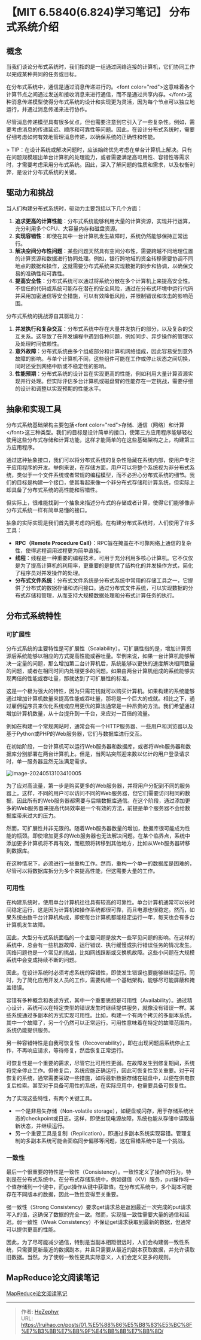 # 【MIT 6.5840(6.824)学习笔记】 分布式系统介绍

## 概念

当我们谈论分布式系统时，我们指的是一组通过网络连接的计算机，它们协同工作以完成某种共同的任务或目标。

在分布式系统中，通信是通过消息传递进行的。&lt;font color=&#34;red&#34;&gt;这意味着各个计算节点之间通过发送和接收消息来进行通信，而不是通过共享内存。&lt;/font&gt;这种消息传递模型使得分布式系统的设计和实现更为灵活，因为每个节点可以独立地运行，并通过消息传递来进行协作。

尽管消息传递模型具有很多优点，但也需要注意到它引入了一些复杂性。例如，需要考虑消息的传递延迟、顺序和可靠性等问题。因此，在设计分布式系统时，需要仔细考虑如何有效地管理消息传递，以确保系统的正确性和性能。

&gt; TIP：在设计系统或解决问题时，应该始终优先考虑在单台计算机上解决。只有在问题规模超出单台计算机的处理能力，或者需要满足高可用性、容错性等需求时，才需要考虑采用分布式系统。因此，深入了解问题的性质和需求，以及权衡利弊，是设计分布式系统的关键。

## 驱动力和挑战

当人们构建分布式系统时，驱动力主要包括以下几个方面：

1. **追求更高的计算性能**：分布式系统能够利用大量的计算资源，实现并行运算，充分利用多个CPU、大容量内存和磁盘资源。
2. **实现容错性**：即使在其中一台计算机发生故障时，系统仍然能够保持正常运行。
3. **解决空间分布性问题**：某些问题天然具有空间分布性，需要跨越不同地理位置的计算资源和数据进行协同处理。例如，银行跨地域的资金转移需要协调不同地点的数据和操作，这就需要分布式系统来实现数据的同步和协调，以确保交易的准确性和可靠性。
4. **提高安全性**：分布式系统可以通过将系统分散在多个计算机上来提高安全性。不信任的代码或系统可能存在潜在的安全风险，通过在分布式环境中运行代码并采用加密通信等安全措施，可以有效降低风险，并限制错误和攻击的影响范围。

分布式系统的挑战源自其驱动力：

1. **并发执行和复杂交互**：分布式系统中存在大量并发执行的部分，以及复杂的交互关系。这导致了在并发编程中遇到各种问题，例如同步、异步操作的管理以及处理时间依赖性。
2. **意外故障**：分布式系统由多个组成部分和计算机网络组成，因此容易受到意外故障的影响。与单个计算机不同，这些组件可能在工作或停止状态之间切换，同时还受到网络中断或不稳定性的影响。
3. **性能预期**：分布式系统的设计旨在实现更高的性能，例如利用大量计算资源实现并行处理。但实际评估多台计算机或磁盘臂的性能存在一定挑战，需要仔细的设计和调整以实现预期的性能水平。

## 抽象和实现工具

分布式系统基础架构主要包括&lt;font color=&#34;red&#34;&gt;存储、通信（网络）和计算&lt;/font&gt;这三种类型。我们的目标是设计简单的接口，使第三方应用程序能够轻松使用这些分布式存储和计算功能，这样才能简单的在这些基础架构之上，构建第三方应用程序。

通过这种抽象接口，我们可以将分布式系统的复杂性隐藏在系统内部，使用户专注于应用程序的开发。举例来说，在存储方面，用户可以将整个系统视为非分布式系统，类似于一个文件系统或者常规的编程模型，而不必担心分布式系统的细节。我们的目标是构建一个接口，使其看起来像一个非分布式存储和计算系统，但实际上却具备了分布式系统的高性能和容错性。

但实际上，很难能找到一个抽象来描述分布式的存储或者计算，使得它们能够像非分布式系统一样有简单易懂的接口。

抽象的实际实现是我们首先要考虑的问题。在构建分布式系统时，人们使用了许多工具：

- **RPC（Remote Procedure Call）**：RPC旨在掩盖在不可靠网络上通信的复杂性，使得远程调用过程更为简单直接。
- **线程**：线程是一种重要的编程技术，可用于充分利用多核心计算机。它不仅仅是为了提高计算机的利用率，更重要的是提供了结构化的并发操作方式，简化了程序员对并发操作的处理。
- **分布式文件系统**：分布式文件系统是分布式系统中常用的存储工具之一，它提供了分布式的数据存储和访问接口。通过分布式文件系统，可以实现数据的分布式存储和管理，从而支持大规模数据处理和分布式计算任务的执行。

## 分布式系统特性

### 可扩展性 

分布式系统的主要特性是可扩展性（Scalability）。可扩展性指的是，增加计算资源后系统能够以相应的方式提高性能或吞吐量。举例来说，如果一台计算机能够解决一定量的问题，那么增加第二台计算机后，系统能够以更快的速度解决相同数量的问题，或者在相同时间内处理更多的问题。如果由两台计算机组成的系统能够实现两倍的性能或吞吐量，那就达到了可扩展性的标准。

这是一个极为强大的特性，因为只需花钱就可以购买计算机。如果构建的系统能够通过增加计算机数量来提高性能或吞吐量，那将是一个巨大的成就。相比之下，通过雇佣程序员来优化系统或应用更优的算法通常是一种昂贵的方法。我们希望通过增加计算机数量，从十台提升到一千台，来应对一百倍的流量。

例如在构建一个常规网站时，通常会有一个HTTP服务器、一些用户和浏览器以及基于Python或PHP的Web服务器，它们与数据库进行交互。

在初始阶段，一台计算机可以运行Web服务器和数据库，或者将Web服务器和数据库分别部署在两台计算机上。但是，当网站突然迎来数以亿计的用户登录请求时，单一服务器显然无法满足需求。

![image-20240513103410005](https://raw.githubusercontent.com/unique-pure/NewPicGoLibrary/main/img/Web)

为了应对高流量，第一步是购买更多的Web服务器，并将用户分配到不同的服务器上。这样，不同的用户可以访问不同的Web服务器，但它们需要访问相同的数据，因此所有的Web服务器都需要与后端数据库通信。在这个阶段，通过添加更多的Web服务器来提高代码效率是一个有效的方法，前提是单个服务器不会给数据库带来过大的压力。

然而，可扩展性并非无限的。随着Web服务器数量的增加，数据库很可能成为性能的瓶颈。即使增加更多的Web服务器也无法解决问题。在某个临界点，系统中添加更多计算机将不再有效，而瓶颈将转移到其他地方，比如从Web服务器转移到数据库。

在这种情况下，必须进行一些重构工作。然而，重构一个单一的数据库是困难的，尽管可以将数据库拆分为多个来提高性能，但这需要大量的工作。

### 可用性

在构建系统时，使用单台计算机往往具有较高的可靠性。单台计算机通常可以长时间稳定运行，这是因为计算机和操作系统都很可靠，而且电源也很稳定。然而，如果系统由数千台计算机构成，即使每台计算机都能稳定运行一年，每天也会有多台计算机发生故障。

因此，大型分布式系统面临的一个主要问题是放大一些罕见问题的影响。在这样的系统中，总会有一些机器故障、运行错误、执行缓慢或执行错误任务的情况发生。网络问题也是一个常见的挑战，比如网线踩断或交换机故障。这些小问题在大规模系统中会变成持续不断的问题。

因此，在设计系统时必须考虑系统的容错性，即使发生错误也要能够继续运行。同时，为了简化应用开发人员的工作，需要构建一个基础架构，能够尽可能屏蔽和掩盖错误。

容错有多种概念和表述方式，其中一个重要思想是可用性（Availability）。通过精心设计，系统可以在特定类型的错误发生时继续提供服务，就像没有错误一样。某些系统通过多副本的方式实现可用性。比如，构建一个有两个拷贝的多副本系统，其中一个故障了，另一个仍然可以正常运行。可用性意味着在特定的故障范围内，系统仍能提供服务。

另一种容错特性是自我可恢复性（Recoverability），即在出现问题后系统停止工作，不再响应请求，等待修复，然后恢复正常运行。

可恢复性是一个重要的需求，尽管它比可用性更弱。在故障发生到修复期间，系统将完全停止工作。但修复后，系统应能正确运行，因此可恢复性至关重要。对于可恢复的系统，通常需要采取一些措施，如将最新数据存储在磁盘中，以便在供电恢复后检索。甚至对于具备可用性的系统，在实际应用中，也需要具备可恢复性。

为了实现这些特性，有两个关键工具。

* 一个是非易失存储（Non-volatile storage），如硬盘或闪存，用于存储系统状态的checkpoint或日志。这样，即使出现电源故障，系统也能从存储中读取最新状态，并继续运行。
* 另一个重要工具是复制（Replication），即通过多副本系统实现容错。管理复制的多副本系统可能会面临同步偏移等问题，这在容错系统中是一个挑战。

### 一致性

最后一个很重要的特性是一致性（Consistency）。一致性定义了操作的行为，特别是在分布式系统中。在分布式存储系统中，例如键值（KV）服务，put操作将一个值存储到一个键中，而get操作从键中获取值。在分布式系统中，多个副本可能存在不同版本的数据，因此一致性变得至关重要。

强一致性（Strong Consistency）要求get请求总是返回最近一次完成的put请求写入的值，这确保了数据的完全一致。然而，实现强一致性需要大量的通信和延迟。弱一致性（Weak Consistency）不保证get请求获取到最新的数据，但通常可以提供更高的性能。

因此，为了尽可能减少通信，特别是当副本相距很远时，人们会构建弱一致性系统，只需要更新最近的数据副本，并且只需要从最近的副本获取数据，并允许读取旧数据。当然，为了使弱一致性更具实际意义，人们会定义更多的规则。

## MapReduce论文阅读笔记

[MapReduce论文阅读笔记](https://blog.csdn.net/hzf0701/article/details/138770454?spm=1001.2014.3001.5501)

---

> 作者: [HeZephyr](https://github.com/HeZephyr)  
> URL: https://lruihao.cn/posts/01.%E5%88%86%E5%B8%83%E5%BC%8F%E7%B3%BB%E7%BB%9F%E4%BB%8B%E7%BB%8D/  

